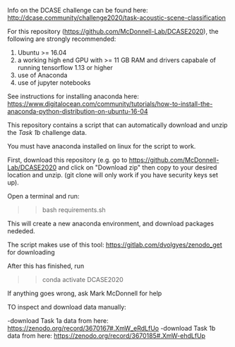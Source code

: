 Info on the DCASE challenge can be found here: http://dcase.community/challenge2020/task-acoustic-scene-classification

For this repository (https://github.com/McDonnell-Lab/DCASE2020), the following are strongly recommended:

1. Ubuntu >= 16.04 
2. a working high end GPU with >= 11 GB RAM and drivers capabale of running tensorflow 1.13 or higher 
3. use of Anaconda 
4. use of jupyter notebooks

See instructions for installing anaconda here: https://www.digitalocean.com/community/tutorials/how-to-install-the-anaconda-python-distribution-on-ubuntu-16-04


This repository contains a script that can automatically download and unzip the *Task 1b* challenge data.

You must have anaconda installed on linux for the script to work.

First, download this repository (e.g. go to https://github.com/McDonnell-Lab/DCASE2020 and click on "Download zip"  then copy to your desired location and unzip. (git clone will only work if you have security keys set up).

Open a terminal and run:

>> bash requirements.sh

This will create a new anaconda environment, and download packages nededed.

The script makes use of this tool: https://gitlab.com/dvolgyes/zenodo_get for  downloading  

After this has finished, run

>> conda activate DCASE2020

If anything goes wrong, ask Mark McDonnell for help

TO inspect and download data manually:

-download Task 1a data from here: https://zenodo.org/record/3670167#.XmW_eRdLfUo
-download Task 1b data from here: https://zenodo.org/record/3670185#.XmW-ehdLfUp

